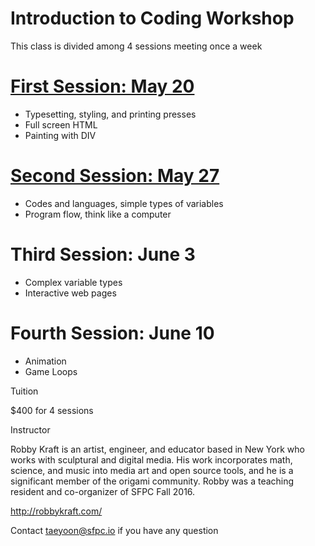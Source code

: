 # Introduction to Coding Workshop

This class is divided among 4 sessions meeting once a week

# [First Session: May 20](https://github.com/SFPC/workshops/blob/master/Introduction%20to%20Coding/class1.md)

 - Typesetting, styling, and printing presses
 - Full screen HTML
 - Painting with DIV

# [Second Session: May 27](https://github.com/SFPC/workshops/blob/master/Introduction%20to%20Coding/class2.md)

 - Codes and languages, simple types of variables
 - Program flow, think like a computer

# Third Session: June 3

 - Complex variable types
 - Interactive web pages

# Fourth Session: June 10

 - Animation
 - Game Loops 

Tuition 

$400 for 4 sessions

Instructor 

Robby Kraft is an artist, engineer, and educator based in New York who works with sculptural and digital media. His work incorporates math, science, and music into media art and open source tools, and he is a significant member of the origami community. Robby was a teaching resident and co-organizer of SFPC Fall 2016.

http://robbykraft.com/ 

Contact taeyoon@sfpc.io if you have any question